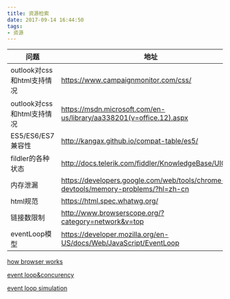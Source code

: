 ```yaml
---
title: 资源检索
date: 2017-09-14 16:44:50
tags:
- 资源
---
```


|问题|地址|
|---|---|
|outlook对css和html支持情况|https://www.campaignmonitor.com/css/|
|outlook对css和html支持情况|https://msdn.microsoft.com/en-us/library/aa338201(v=office.12).aspx|
|ES5/ES6/ES7兼容性|http://kangax.github.io/compat-table/es5/|
|fildler的各种状态|http://docs.telerik.com/fiddler/KnowledgeBase/UIGuide|
|内存泄漏|https://developers.google.com/web/tools/chrome-devtools/memory-problems/?hl=zh-cn|
|html规范|https://html.spec.whatwg.org/|
|链接数限制|http://www.browserscope.org/?category=network&v=top|
|eventLoop模型|https://developer.mozilla.org/en-US/docs/Web/JavaScript/EventLoop|

<!--more-->

[how browser works](https://www.html5rocks.com/en/tutorials/internals/howbrowserswork/)

[event loop&concurency](https://jakearchibald.com/2015/tasks-microtasks-queues-and-schedules/)

[event loop simulation](http://latentflip.com/loupe/?code=JC5vbignYnV0dG9uJywgJ2NsaWNrJywgZnVuY3Rpb24gb25DbGljaygpIHsKICAgIHNldFRpbWVvdXQoZnVuY3Rpb24gdGltZXIoKSB7CiAgICAgICAgY29uc29sZS5sb2coJ1lvdSBjbGlja2VkIHRoZSBidXR0b24hJyk7ICAgIAogICAgfSwgMjAwMCk7Cn0pOwoKY29uc29sZS5sb2coIkhpISIpOwoKc2V0VGltZW91dChmdW5jdGlvbiB0aW1lb3V0KCkgewogICAgY29uc29sZS5sb2coIkNsaWNrIHRoZSBidXR0b24hIik7Cn0sIDUwMDApOwoKY29uc29sZS5sb2coIldlbGNvbWUgdG8gbG91cGUuIik7!!!PGJ1dHRvbj5DbGljayBtZSE8L2J1dHRvbj4%3D)



